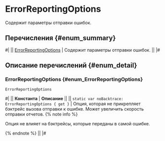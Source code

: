# ErrorReportingOptions

Содержит параметры отправки ошибок.

## Перечисления {#enum_summary}

#|
|| [ErrorReportingOptions](#enum_ErrorReportingOptions) | Содержит параметры отправки ошибок. ||
|#

## Описание перечислений {#enum_detail}

### ErrorReportingOptions {#enum_ErrorReportingOptions}

`ErrorReportingOptions`

#|
|| **Константа** | **Описание** ||
|| `static var noBacktrace: ErrorReportingOptions { get }` | Опция, которая не прикрепляет бэктрейс вызова отправки к ошибке. Может увеличить скорость отправки отчетов.
{% note info %}

Опция не влияет на бэктрейсы, которые переданы в самой ошибке.

{% endnote %} ||
|#
